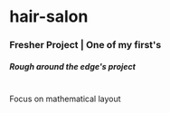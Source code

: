 # hair-salon
### Fresher Project | One of my first's

##### Rough around the edge's project
<br>Focus on mathematical layout
